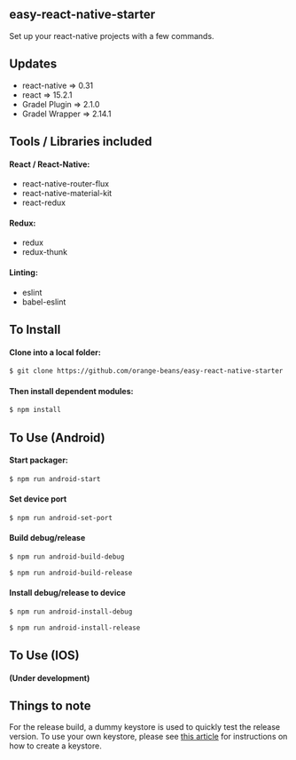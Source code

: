 ## easy-react-native-starter

Set up your react-native projects with a few commands.

## Updates

* react-native => 0.31
* react => 15.2.1
* Gradel Plugin => 2.1.0
* Gradel Wrapper => 2.14.1


## Tools / Libraries included

#### React / React-Native:
* react-native-router-flux
* react-native-material-kit
* react-redux

#### Redux:
* redux
* redux-thunk

#### Linting:
* eslint
* babel-eslint


## To Install
#### Clone into a local folder:
```bash
$ git clone https://github.com/orange-beans/easy-react-native-starter
```
#### Then install dependent modules:
```bash
$ npm install
```

## To Use (Android)
#### Start packager:
```bash
$ npm run android-start
```

#### Set device port
```bash
$ npm run android-set-port
```

#### Build debug/release
```bash
$ npm run android-build-debug
```
```bash
$ npm run android-build-release
```

#### Install debug/release to device
```bash
$ npm run android-install-debug
```
```bash
$ npm run android-install-release
```

## To Use (IOS)
#### (Under development)


## Things to note
For the release build, a dummy keystore is used to quickly test the release version.
To use your own keystore, please see [this article](https://facebook.github.io/react-native/docs/signed-apk-android.html) for instructions on how to create a keystore.
